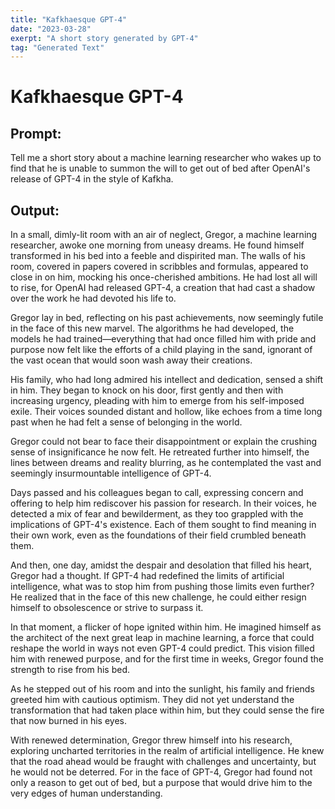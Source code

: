 ```yaml
---
title: "Kafkhaesque GPT-4"
date: "2023-03-28"
exerpt: "A short story generated by GPT-4"
tag: "Generated Text"
---
```


# Kafkhaesque GPT-4

## Prompt:

Tell me a short story about a machine learning researcher who wakes up to find that he is unable to summon the will to get out of bed after OpenAI's release of GPT-4 in the style of Kafkha.

## Output:

In a small, dimly-lit room with an air of neglect, Gregor, a machine learning researcher, awoke one morning from uneasy dreams. He found himself transformed in his bed into a feeble and dispirited man. The walls of his room, covered in papers covered in scribbles and formulas, appeared to close in on him, mocking his once-cherished ambitions. He had lost all will to rise, for OpenAI had released GPT-4, a creation that had cast a shadow over the work he had devoted his life to.

Gregor lay in bed, reflecting on his past achievements, now seemingly futile in the face of this new marvel. The algorithms he had developed, the models he had trained—everything that had once filled him with pride and purpose now felt like the efforts of a child playing in the sand, ignorant of the vast ocean that would soon wash away their creations.

His family, who had long admired his intellect and dedication, sensed a shift in him. They began to knock on his door, first gently and then with increasing urgency, pleading with him to emerge from his self-imposed exile. Their voices sounded distant and hollow, like echoes from a time long past when he had felt a sense of belonging in the world.

Gregor could not bear to face their disappointment or explain the crushing sense of insignificance he now felt. He retreated further into himself, the lines between dreams and reality blurring, as he contemplated the vast and seemingly insurmountable intelligence of GPT-4.

Days passed and his colleagues began to call, expressing concern and offering to help him rediscover his passion for research. In their voices, he detected a mix of fear and bewilderment, as they too grappled with the implications of GPT-4's existence. Each of them sought to find meaning in their own work, even as the foundations of their field crumbled beneath them.

And then, one day, amidst the despair and desolation that filled his heart, Gregor had a thought. If GPT-4 had redefined the limits of artificial intelligence, what was to stop him from pushing those limits even further? He realized that in the face of this new challenge, he could either resign himself to obsolescence or strive to surpass it.

In that moment, a flicker of hope ignited within him. He imagined himself as the architect of the next great leap in machine learning, a force that could reshape the world in ways not even GPT-4 could predict. This vision filled him with renewed purpose, and for the first time in weeks, Gregor found the strength to rise from his bed.

As he stepped out of his room and into the sunlight, his family and friends greeted him with cautious optimism. They did not yet understand the transformation that had taken place within him, but they could sense the fire that now burned in his eyes.

With renewed determination, Gregor threw himself into his research, exploring uncharted territories in the realm of artificial intelligence. He knew that the road ahead would be fraught with challenges and uncertainty, but he would not be deterred. For in the face of GPT-4, Gregor had found not only a reason to get out of bed, but a purpose that would drive him to the very edges of human understanding.
